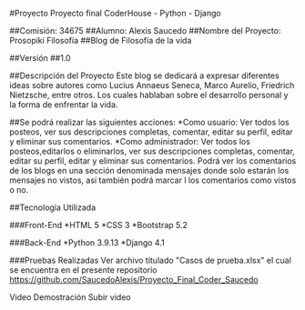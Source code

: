 #Proyecto Proyecto final CoderHouse - Python - Django

##Comisión: 34675
##Alumno: Alexis Saucedo
##Nombre del Proyecto: Prosopiki Filosofía
##Blog de Filosofía de la vida

##Versión
##1.0

##Descripción del Proyecto
Este blog se dedicará a expresar diferentes ideas sobre autores como Lucius Annaeus Seneca, Marco Aurelio, Friedrich Nietzsche, entre otros.
Los cuales hablaban sobre el desarrollo personal y la forma de enfrentar la vida.

##Se podrá realizar las siguientes acciones:
    *Como usuario: Ver todos los posteos, ver sus descripciones completas, comentar, editar su perfil, editar y eliminar sus comentarios.
    *Como administrador: Ver todos los posteos,editarlos o eliminarlos, ver sus descripciones completas, comentar, editar su perfil, editar y eliminar sus comentarios.
                        Podrá ver los comentarios de los blogs en una sección denominada mensajes donde solo estarán los mensajes no vistos, así también podrá marcar l
                        los comentarios como vistos o no.

##Tecnología Utilizada

###Front-End
*HTML 5
*CSS 3
*Bootstrap 5.2

###Back-End
*Python 3.9.13
*Django 4.1

###Pruebas Realizadas
Ver archivo titulado "Casos de prueba.xlsx" el cual se encuentra en el presente repositorio https://github.com/SaucedoAlexis/Proyecto_Final_Coder_Saucedo

Video Demostración
Subir video
